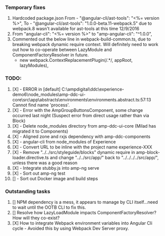### Temporary fixes
1. Hardcoded package.json
    From - "@angular-cli/ast-tools": "<%= version %>",
    To - "@angular-cli/ast-tools": "1.0.0-beta.11-webpack.5"
    due to webpack.8 wasn't available for ast-tools at this time 12/9/2016
1. From "angular-cli": "<%= version %>" to "amp-angular-cli": "^1.0.0",
1. Commented out the below line in webpack-build-common.ts, due to breaking webpack dynamic require context. Will definitely need to work out how to co-operate between LazyModule and ComponentFactoryResolver in future. 
    - new webpack.ContextReplacementPlugin(/.*/, appRoot, lazyModules),

### TODO:
1. [X] - ERROR in [default] C:\ampdigital\ddc\experience-demo6\node_modules\amp-ddc-ui-core\src\app\abstracts\environments\environments.abstract.ts:57:13
        Cannot find name 'process'.
1. [X] - Error with the AmpGroupButtonsComponent, some change occurred last night (Suspect error from direct usage rather than via Block)
1. [X] - Delete node_modules directory from amp-ddc-ui-core (Milad has migrated it to Components)
1. [X] - Aligned zone and rxjs dependency with amp-ddc-components
1. [X] - angular-cli from node_modules of Experience
1. [X] - Convert URL to be inline with the project name experience-XXX
1. [X] - Remove "../../src/styleguide/blocks" dynamic require in amp-block-loader.directive.ts and change "../../src/app/" back to "../../../../src/app/", unless there was a good reason
1. [X] - Integrate stubby.js into amp-ng serve
1. [X] - Sort out amp-ng test
1. [] - Sort out Docker image and build steps

### Outstanding tasks
1. [] NPM dependency is a mess, it appears to manage by CLI itself...need to wait until the OOTB CLI to fix this.
1. [] Resolve how LazyLoadModule impacts ComponentFactoryResolver? How will they co-exist?
1. [X] How to integrate Webpack environment variables into Angular Cli cycle - Avoided this by using Webpack Dev Server proxy.
